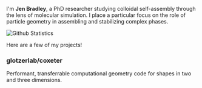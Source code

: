 I'm **Jen Bradley**, a PhD researcher studying colloidal self-assembly through the lens of molecular simulation. I place a particular focus on the role of particle geometry in assembling and stabilizing complex phases.

![Github Statistics](https://github-readme-stats.vercel.app/api?username=janbridley&show_icons=true&hide=stars&show=reviews&hide_rank=true)

Here are a few of my projects!

### glotzerlab/coxeter

Performant, transferrable computational geometry code for shapes in two and three dimensions.


